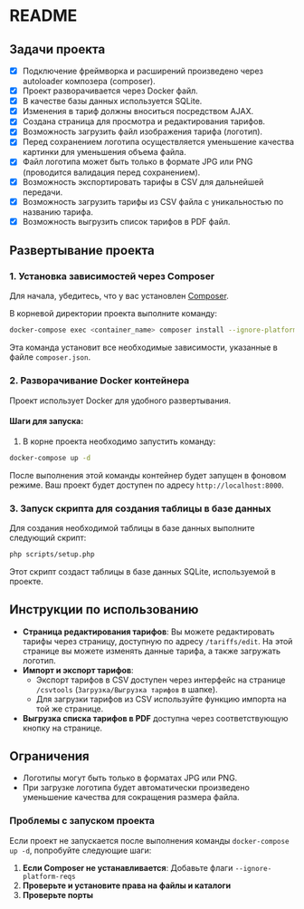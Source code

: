 # README

## Задачи проекта

- [x] Подключение фреймворка и расширений произведено через autoloader композера (composer).
- [x] Проект разворачивается через Docker файл.
- [x] В качестве базы данных используется SQLite.
- [x] Изменения в тариф должны вноситься посредством AJAX.
- [x] Создана страница для просмотра и редактирования тарифов.
- [x] Возможность загрузить файл изображения тарифа (логотип).
- [x] Перед сохранением логотипа осуществляется уменьшение качества картинки для уменьшения объема файла.
- [x] Файл логотипа может быть только в формате JPG или PNG (проводится валидация перед сохранением).
- [x] Возможность экспортировать тарифы в CSV для дальнейшей передачи.
- [x] Возможность загрузить тарифы из CSV файла с уникальностью по названию тарифа.
- [x] Возможность выгрузить список тарифов в PDF файл.

## Развертывание проекта

### 1. Установка зависимостей через Composer

Для начала, убедитесь, что у вас установлен [Composer](https://getcomposer.org/download/).

В корневой директории проекта выполните команду:

```bash
docker-compose exec <container_name> composer install --ignore-platform-reqs
```

Эта команда установит все необходимые зависимости, указанные в файле `composer.json`.

### 2. Разворачивание Docker контейнера

Проект использует Docker для удобного развертывания.

#### Шаги для запуска:

1. В корне проекта необходимо запустить команду:

```bash
docker-compose up -d
```

После выполнения этой команды контейнер будет запущен в фоновом режиме. Ваш проект будет доступен по адресу
`http://localhost:8000`.

### 3. Запуск скрипта для создания таблицы в базе данных

Для создания необходимой таблицы в базе данных выполните следующий скрипт:

```bash
php scripts/setup.php
```

Этот скрипт создаст таблицы в базе данных SQLite, используемой в проекте.

## Инструкции по использованию

- **Страница редактирования тарифов**: Вы можете редактировать тарифы через страницу, доступную по адресу
  `/tariffs/edit`. На этой странице вы можете изменять данные тарифа, а также загружать логотип.
- **Импорт и экспорт тарифов**:
    - Экспорт тарифов в CSV доступен через интерфейс на странице `/csvtools` (`Загрузка/Выгрузка тарифов` в шапке).
    - Для загрузки тарифов из CSV используйте функцию импорта на той же странице.
- **Выгрузка списка тарифов в PDF** доступна через соответствующую кнопку на странице.

## Ограничения

- Логотипы могут быть только в форматах JPG или PNG.
- При загрузке логотипа будет автоматически произведено уменьшение качества для сокращения размера файла.

### Проблемы с запуском проекта

Если проект не запускается после выполнения команды `docker-compose up -d`, попробуйте следующие шаги:

1. **Если Composer не устанавливается**: Добавьте флаги `--ignore-platform-reqs`
2. **Проверьте и установите права на файлы и каталоги**
3. **Проверьте порты**